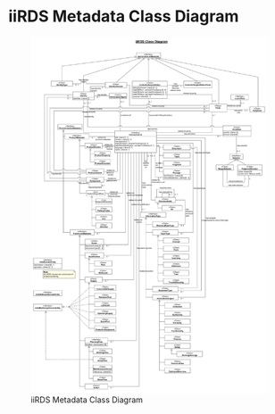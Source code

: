 
# iiRDS Metadata Class Diagram

<figure>
  <img src="diagrams/iirds-classes.png" alt="iiRDS Metadata Class Diagram">
  <figcaption>iiRDS Metadata Class Diagram</figcaption>
</figure>
